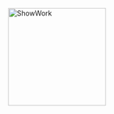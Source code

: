 <img src="blob:C:\Users\DNS\OneDrive\Рабочий стол\анализ данных в играх\1 лаба" alt="ShowWork" width="200">
